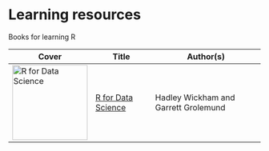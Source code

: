 # Learning resources

Books for learning R

Cover | Title | Author(s)
---|---|---
<a href="https://amzn.to/36JaD1a"><img src="https://images-na.ssl-images-amazon.com/images/I/51Vfk-LxgML._SX331_BO1,204,203,200_.jpg" alt="R for Data Science" width="150" /></a> | [R for Data Science](https://amzn.to/36JaD1a) | Hadley Wickham and Garrett Grolemund



